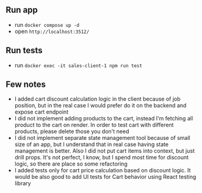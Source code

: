 ## Run app

- run `docker compose up -d`
- open `http://localhost:3512/`

## Run tests

- run `docker exec -it sales-client-1 npm run test`

## Few notes

- I added cart discount calculation logic in the client because of job position, but in the real case I would prefer do it on the backend and expose cart endpoint
- I did not implement adding products to the cart, instead I'm fetching all product to the cart on render. In order to test cart with different products, please delete those you don't need
- I did not implement separate state management tool because of small size of an app, but I understand that in real case having state management is better. Also I did not put cart items into context, but just drill props. It's not perfect, I know, but I spend most time for discount logic, so there are place so some refactoring
- I added tests only for cart price calculation based on discount logic. It would be also good to add UI tests for Cart behavior using React testing library